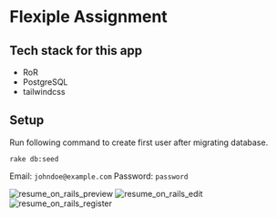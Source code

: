 # Flexiple Assignment

## Tech stack for this app

- RoR
- PostgreSQL
- tailwindcss

## Setup

Run following command to create first user after migrating database.

```
rake db:seed
```

Email: `johndoe@example.com`
Password: `password`

![resume_on_rails_preview](https://user-images.githubusercontent.com/44119580/153741435-22ae3887-65ed-4ea5-b2ab-a5b7d6e03a2d.jpg)
![resume_on_rails_edit](https://user-images.githubusercontent.com/44119580/153741438-cbba7a2c-e33c-4026-a755-8f7ffb5949fa.jpg)
![resume_on_rails_register](https://user-images.githubusercontent.com/44119580/153741436-73b4baf3-5e4d-4d1e-bc0f-e0d1c1065487.jpg)

